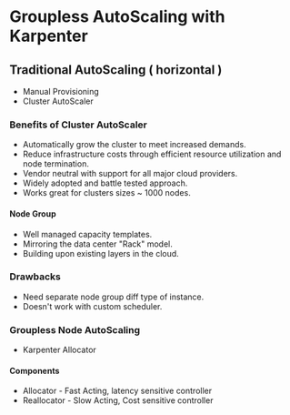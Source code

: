 # Groupless AutoScaling with Karpenter #

## Traditional AutoScaling ( horizontal ) ##

* Manual Provisioning
* Cluster AutoScaler

### Benefits of Cluster AutoScaler
* Automatically grow the cluster to meet increased demands.
* Reduce infrastructure costs through efficient resource utilization and node termination.
* Vendor neutral with support for all major cloud providers.
* Widely adopted and battle tested approach.
* Works great for clusters sizes ~ 1000 nodes.

#### Node Group
* Well managed capacity templates.
* Mirroring the data center "Rack" model.
* Building upon existing layers in the cloud.

### Drawbacks
* Need separate node group diff type of instance.
* Doesn't work with custom scheduler.

### Groupless Node AutoScaling
* Karpenter Allocator

#### Components
* Allocator - Fast Acting, latency sensitive controller
* Reallocator - Slow Acting, Cost sensitive controller
